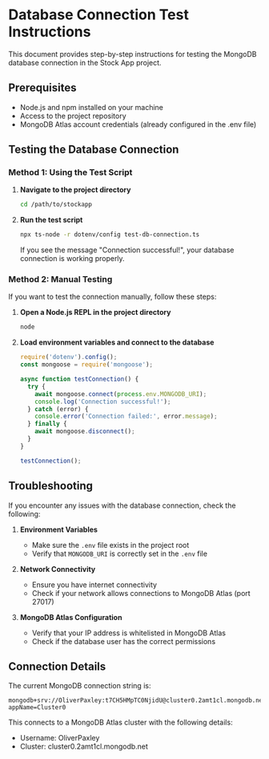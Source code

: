 # Database Connection Test Instructions

This document provides step-by-step instructions for testing the MongoDB database connection in the Stock App project.

## Prerequisites

- Node.js and npm installed on your machine
- Access to the project repository
- MongoDB Atlas account credentials (already configured in the .env file)

## Testing the Database Connection

### Method 1: Using the Test Script

1. **Navigate to the project directory**
   ```bash
   cd /path/to/stockapp
   ```

2. **Run the test script**
   ```bash
   npx ts-node -r dotenv/config test-db-connection.ts
   ```

   If you see the message "Connection successful!", your database connection is working properly.

### Method 2: Manual Testing

If you want to test the connection manually, follow these steps:

1. **Open a Node.js REPL in the project directory**
   ```bash
   node
   ```

2. **Load environment variables and connect to the database**
   ```javascript
   require('dotenv').config();
   const mongoose = require('mongoose');
   
   async function testConnection() {
     try {
       await mongoose.connect(process.env.MONGODB_URI);
       console.log('Connection successful!');
     } catch (error) {
       console.error('Connection failed:', error.message);
     } finally {
       await mongoose.disconnect();
     }
   }
   
   testConnection();
   ```

## Troubleshooting

If you encounter any issues with the database connection, check the following:

1. **Environment Variables**
   - Make sure the `.env` file exists in the project root
   - Verify that `MONGODB_URI` is correctly set in the `.env` file

2. **Network Connectivity**
   - Ensure you have internet connectivity
   - Check if your network allows connections to MongoDB Atlas (port 27017)

3. **MongoDB Atlas Configuration**
   - Verify that your IP address is whitelisted in MongoDB Atlas
   - Check if the database user has the correct permissions

## Connection Details

The current MongoDB connection string is:
```
mongodb+srv://OliverPaxley:t7CH5HMpTC0NjidU@cluster0.2amt1cl.mongodb.net/?appName=Cluster0
```

This connects to a MongoDB Atlas cluster with the following details:
- Username: OliverPaxley
- Cluster: cluster0.2amt1cl.mongodb.net
